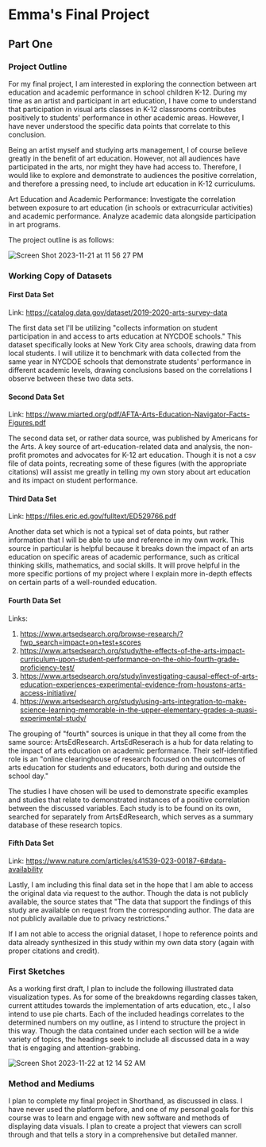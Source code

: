 # Emma's Final Project 

## Part One
### Project Outline 

For my final project, I am interested in exploring the connection between art education and academic performance in school children K-12. During my time as an artist and participant in art education, I have come to understand that participation in visual arts classes in K-12 classrooms contributes positively to students' performance in other academic areas. However, I have never understood the specific data points that correlate to this conclusion.

Being an artist myself and studying arts management, I of course believe greatly in the benefit of art education. However, not all audiences have participated in the arts, nor might they have had access to. Therefore, I would like to explore and demonstrate to audiences the positive correlation, and therefore a pressing need, to include art education in K-12 curriculums. 

Art Education and Academic Performance: Investigate the correlation between exposure to art education (in schools or extracurricular activities) and academic performance. Analyze academic data alongside participation in art programs.

The project outline is as follows:

![Screen Shot 2023-11-21 at 11 56 27 PM](https://github.com/emmavoelker/final_project_EmmaVoelker/assets/149551887/394eb1b8-be04-440d-8617-ae26da385269)


### Working Copy of Datasets 
#### First Data Set 
Link: https://catalog.data.gov/dataset/2019-2020-arts-survey-data

The first data set I'll be utilizing "collects information on student participation in and access to arts education at NYCDOE schools." This dataset specifically looks at New York City area schools, drawing data from local students. I will utilize it to benchmark with data collected from the same year in NYCDOE schools that demonstrate students' performance in different academic levels, drawing conclusions based on the correlations I observe between these two data sets. 

#### Second Data Set 
Link: https://www.miarted.org/pdf/AFTA-Arts-Education-Navigator-Facts-Figures.pdf

The second data set, or rather data source, was published by Americans for the Arts. A key source of art-education-related data and analysis, the non-profit promotes and advocates for K-12 art education. Though it is not a csv file of data points, recreating some of these figures (with the appropriate citations) will assist me greatly in telling my own story about art education and its impact on student performance.  

#### Third Data Set 
Link: https://files.eric.ed.gov/fulltext/ED529766.pdf

Another data set which is not a typical set of data points, but rather information that I will be able to use and reference in my own work. This source in particular is helpful because it breaks down the impact of an arts education on specific areas of academic performance, such as critical thinking skills, mathematics, and social skills. It will prove helpful in the more specific portions of my project where I explain more in-depth effects on certain parts of a well-rounded education. 

#### Fourth Data Set
Links: 
1) https://www.artsedsearch.org/browse-research/?fwp_search=impact+on+test+scores
2) https://www.artsedsearch.org/study/the-effects-of-the-arts-impact-curriculum-upon-student-performance-on-the-ohio-fourth-grade-proficiency-test/
3) https://www.artsedsearch.org/study/investigating-causal-effect-of-arts-education-experiences-experimental-evidence-from-houstons-arts-access-initiative/
4) https://www.artsedsearch.org/study/using-arts-integration-to-make-science-learning-memorable-in-the-upper-elementary-grades-a-quasi-experimental-study/

The grouping of "fourth" sources is unique in that they all come from the same source: ArtsEdResearch. ArtsEdReserach is a hub for data relating to the impact of arts education on academic performance. Their self-identified role is an "online clearinghouse of research focused on the outcomes of arts education for students and educators, both during and outside the school day."

The studies I have chosen will be used to demonstrate specific examples and studies that relate to demonstrated instances of a positive correlation between the discussed variables. Each study is to be found on its own, searched for separately from ArtsEdResearch, which serves as a summary database of these research topics. 

#### Fifth Data Set 
Link: https://www.nature.com/articles/s41539-023-00187-6#data-availability

Lastly, I am including this final data set in the hope that I am able to access the original data via request to the author. Though the data is not publicly available, the source states that "The data that support the findings of this study are available on request from the corresponding author. The data are not publicly available due to privacy restrictions."

If I am not able to access the orignial dataset, I hope to reference points and data already synthesized in this study within my own data story (again with proper citations and credit). 

### First Sketches 
As a working first draft, I plan to include the following illustrated data visualization types. As for some of the breakdowns regarding classes taken, current attitudes towards the implementation of arts education, etc., I also intend to use pie charts. Each of the included headings correlates to the determined numbers on my outline, as I intend to structure the project in this way. Though the data contained under each section will be a wide variety of topics, the headings seek to include all discussed data in a way that is engaging and attention-grabbing. 

![Screen Shot 2023-11-22 at 12 14 52 AM](https://github.com/emmavoelker/final_project_EmmaVoelker/assets/149551887/5575a4b8-9a3d-4efb-9344-f8bd40c5ba3f)

### Method and Mediums 
I plan to complete my final project in Shorthand, as discussed in class. I have never used the platform before, and one of my personal goals for this course was to learn and engage with new software and methods of displaying data visuals. I plan to create a project that viewers can scroll through and that tells a story in a comprehensive but detailed manner.  
